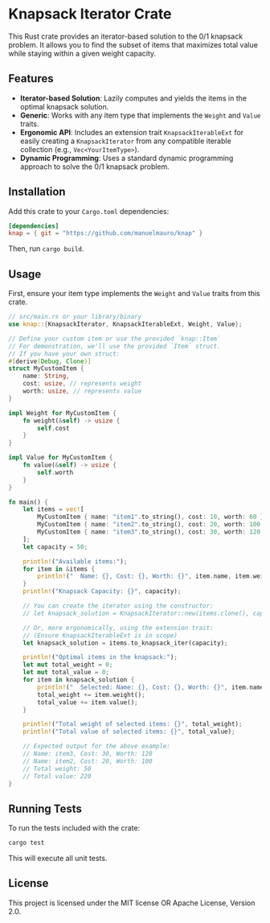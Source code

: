 # Knapsack Iterator Crate

This Rust crate provides an iterator-based solution to the 0/1 knapsack problem. It allows you to find the subset of items that maximizes total value while staying within a given weight capacity.

## Features

-   **Iterator-based Solution**: Lazily computes and yields the items in the optimal knapsack solution.
-   **Generic**: Works with any item type that implements the `Weight` and `Value` traits.
-   **Ergonomic API**: Includes an extension trait `KnapsackIterableExt` for easily creating a `KnapsackIterator` from any compatible iterable collection (e.g., `Vec<YourItemType>`).
-   **Dynamic Programming**: Uses a standard dynamic programming approach to solve the 0/1 knapsack problem.

## Installation

Add this crate to your `Cargo.toml` dependencies:

```toml
[dependencies]
knap = { git = "https://github.com/manuelmauro/knap" }
```

Then, run `cargo build`.

## Usage

First, ensure your item type implements the `Weight` and `Value` traits from this crate.

```rust
// src/main.rs or your library/binary
use knap::{KnapsackIterator, KnapsackIterableExt, Weight, Value};

// Define your custom item or use the provided `knap::Item`
// For demonstration, we'll use the provided `Item` struct.
// If you have your own struct:
#[derive(Debug, Clone)]
struct MyCustomItem {
    name: String,
    cost: usize, // represents weight
    worth: usize, // represents value
}

impl Weight for MyCustomItem {
    fn weight(&self) -> usize {
        self.cost
    }
}

impl Value for MyCustomItem {
    fn value(&self) -> usize {
        self.worth
    }
}

fn main() {
    let items = vec![
        MyCustomItem { name: "item1".to_string(), cost: 10, worth: 60 },
        MyCustomItem { name: "item2".to_string(), cost: 20, worth: 100 },
        MyCustomItem { name: "item3".to_string(), cost: 30, worth: 120 },
    ];
    let capacity = 50;

    println!("Available items:");
    for item in &items {
        println!("  Name: {}, Cost: {}, Worth: {}", item.name, item.weight(), item.value());
    }
    println!("Knapsack Capacity: {}", capacity);

    // You can create the iterator using the constructor:
    // let knapsack_solution = KnapsackIterator::new(items.clone(), capacity);

    // Or, more ergonomically, using the extension trait:
    // (Ensure KnapsackIterableExt is in scope)
    let knapsack_solution = items.to_knapsack_iter(capacity);

    println!("Optimal items in the knapsack:");
    let mut total_weight = 0;
    let mut total_value = 0;
    for item in knapsack_solution {
        println!("  Selected: Name: {}, Cost: {}, Worth: {}", item.name, item.weight(), item.value());
        total_weight += item.weight();
        total_value += item.value();
    }

    println!("Total weight of selected items: {}", total_weight);
    println!("Total value of selected items: {}", total_value);

    // Expected output for the above example:
    // Name: item3, Cost: 30, Worth: 120
    // Name: item2, Cost: 20, Worth: 100
    // Total weight: 50
    // Total value: 220
}
```

## Running Tests

To run the tests included with the crate:

```bash
cargo test
```

This will execute all unit tests.

## License

This project is licensed under the MIT license OR Apache License, Version 2.0.
